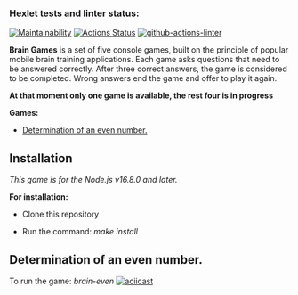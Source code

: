 ### Hexlet tests and linter status:
[![Maintainability](https://api.codeclimate.com/v1/badges/a99a88d28ad37a79dbf6/maintainability)](https://codeclimate.com/github/codeclimate/codeclimate/maintainability)
[![Actions Status](https://github.com/salovbokah/frontend-project-lvl1/workflows/hexlet-check/badge.svg)](https://github.com/salovbokah/frontend-project-lvl1/actions)
[![github-actions-linter](https://github.com/salovbokah/frontend-project-lvl1/actions/workflows/nodejs-ci.yml/badge.svg)](https://github.com/salovbokah/frontend-project-lvl1/actions/workflows/nodejs-ci.yml)

**Brain Games** is a set of five console games, built on the principle of popular mobile brain training applications. Each game asks questions that need to be answered correctly. After three correct answers, the game is considered to be completed. Wrong answers end the game and offer to play it again.

**At that moment only one game is available, the rest four is in progress**

**Games:**

- <a href="#brain-even">Determination of an even number.</a>

## Installation

_This game is for the Node.js v16.8.0 and later._

**For installation:**

- Clone this repository

- Run the command: _make install_

<div id="brain-even">
    <h2>Determination of an even number.</h2>
</div>

To run the game: _brain-even_
[![aciicast](https://asciinema.org/a/QmYTXQsLnlBnpkZ6o60QivVdy.svg)](https://asciinema.org/a/QmYTXQsLnlBnpkZ6o60QivVdy)
